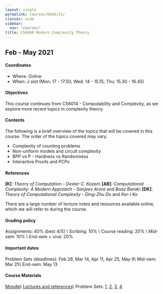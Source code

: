 ```yaml
---
layout: single
permalink: courses/6840/21/
classes: wide
sidebar:
  nav: "courses"
title: CS6840 Modern Complexity Theory
---
```


## Feb - May 2021

#### Coordinates
- Where: Online
- When: J slot (Mon: 17 - 17.50; Wed: 14 - 15.15; Thu: 15.30 - 16.45)

#### Objectives
This course continues from CS6014 - Computability and Complexity, as we explore more recent topics in complexity theory.

#### Contents
The following is a brief overview of the topics that will be covered in this course. The order of the topics covered may vary.
- Complexity of counting problems
- Non-uniform models and circuit complexity
- BPP vs P - Hardness vs Randomness
- Interactive Proofs and PCPs

#### References
 **[K]**: *Theory of Computation* - *Dexter C. Kozen*\\
 **[AB]**: *Computational Complexity: A Modern Approach* - *Sanjeev Arora* and *Boaz Barak*\\
 **[DK]**: *Theory of Computational Complexity* - *Ding-Zhu Du* and *Ker-I Ko*

There are a large number of lecture notes and resources available online, which we will refer to during the course.

#### Grading policy
 Assignments: 40% (best 4/5) \\
 Scribing: 10%  \\
 Course reading: 20% \\
 Mid-sem: 10% \\
 End-sem + viva: 20%

#### Important dates
 Problem Sets (deadlines): Feb 28, Mar 14, Apr 11, Apr 25, May 9\\
 Mid-sem: Mar 25\\
 End-sem: May 13

#### Course Materials
 [Moodle](https://courses.iitm.ac.in/course/view.php?id=7167)\\
 [Lectures and references](lec.html)\\
 Problem Sets: [1](https://hackmd.io/@yaduv/HymPeCyld), [2](https://hackmd.io/@yaduv/BJokdfzzd), [3](https://hackmd.io/@yaduv/rJLtFRTXd), [4](https://hackmd.io/@yaduv/HyA2gBnI_)
